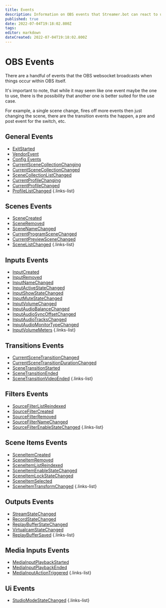 ```yaml
---
title: Events
description: Information on OBS events that Streamer.bot can react to using actions.
published: true
date: 2022-07-04T19:18:02.800Z
tags: 
editor: markdown
dateCreated: 2022-07-04T19:18:02.800Z
---
```


# OBS Events

There are a handful of events that the OBS websocket broadcasts when things occur within OBS itself.

It's important to note, that while it may seem like one event maybe the one to use, there is the possibility that another one is better suited for the use case.

For example, a single scene change, fires off more events then just changing the scene, there are the transition events the happen, a pre and post event for the switch, etc.

## General Events
* [ExitStarted]()
* [VendorEvent]()
* [Config Events]()
* [CurrentSceneCollectionChanging]()
* [CurrentSceneCollectionChanged]()
* [SceneCollectionListChanged]()
* [CurrentProfileChanging]()
* [CurrentProfileChanged]()
* [ProfileListChanged]()
{.links-list}
## Scenes Events
* [SceneCreated]()
* [SceneRemoved]()
* [SceneNameChanged]()
* [CurrentProgramSceneChanged]()
* [CurrentPreviewSceneChanged]()
* [SceneListChanged]()
{.links-list}
## Inputs Events
* [InputCreated]()
* [InputRemoved]()
* [InputNameChanged]()
* [InputActiveStateChanged]()
* [InputShowStateChanged]()
* [InputMuteStateChanged]()
* [InputVolumeChanged]()
* [InputAudioBalanceChanged]()
* [InputAudioSyncOffsetChanged]()
* [InputAudioTracksChanged]()
* [InputAudioMonitorTypeChanged]()
* [InputVolumeMeters]()
{.links-list}
## Transitions Events
* [CurrentSceneTransitionChanged]()
* [CurrentSceneTransitionDurationChanged]()
* [SceneTransitionStarted]()
* [SceneTransitionEnded]()
* [SceneTransitionVideoEnded]()
{.links-list}
## Filters Events
* [SourceFilterListReindexed]()
* [SourceFilterCreated]()
* [SourceFilterRemoved]()
* [SourceFilterNameChanged]()
* [SourceFilterEnableStateChanged]()
{.links-list}
## Scene Items Events
* [SceneItemCreated]()
* [SceneItemRemoved]()
* [SceneItemListReindexed]()
* [SceneItemEnableStateChanged]()
* [SceneItemLockStateChanged]()
* [SceneItemSelected]()
* [SceneItemTransformChanged]()
{.links-list}
## Outputs Events
* [StreamStateChanged]()
* [RecordStateChanged]()
* [ReplayBufferStateChanged]()
* [VirtualcamStateChanged]()
* [ReplayBufferSaved]()
{.links-list}
## Media Inputs Events
* [MediaInputPlaybackStarted]()
* [MediaInputPlaybackEnded]()
* [MediaInputActionTriggered]()
{.links-list}
## Ui Events
* [StudioModeStateChanged]()
{.links-list}
